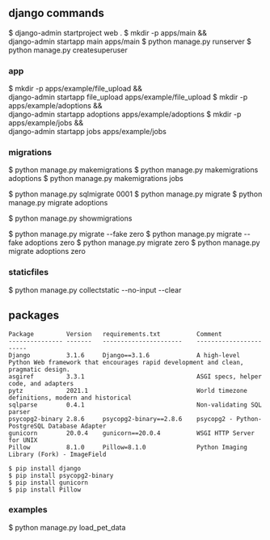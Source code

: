 ## django commands
$ django-admin startproject web .
$ mkdir -p apps/main && \
    django-admin startapp main apps/main
$ python manage.py runserver
$ python manage.py createsuperuser

### app
$ mkdir -p apps/example/file_upload && \
    django-admin startapp file_upload apps/example/file_upload
$ mkdir -p apps/example/adoptions && \
    django-admin startapp adoptions apps/example/adoptions
$ mkdir -p apps/example/jobs && \
    django-admin startapp jobs apps/example/jobs

### migrations
$ python manage.py makemigrations <app>
$ python manage.py makemigrations adoptions
$ python manage.py makemigrations jobs

$ python manage.py sqlmigrate <app> 0001
$ python manage.py migrate
$ python manage.py migrate adoptions

$ python manage.py showmigrations

$ python manage.py migrate --fake <app> zero
$ python manage.py migrate --fake adoptions zero
$ python manage.py migrate <app> zero
$ python manage.py migrate adoptions zero

### staticfiles
$ python manage.py collectstatic --no-input --clear

## packages
```
Package         Version   requirements.txt          Comment
--------------- -------   ----------------------    -----------------------
Django          3.1.6     Django==3.1.6             A high-level Python Web framework that encourages rapid development and clean, pragmatic design.
asgiref         3.3.1                               ASGI specs, helper code, and adapters
pytz            2021.1                              World timezone definitions, modern and historical
sqlparse        0.4.1                               Non-validating SQL parser
psycopg2-binary 2.8.6     psycopg2-binary==2.8.6    psycopg2 - Python-PostgreSQL Database Adapter
gunicorn        20.0.4    gunicorn==20.0.4          WSGI HTTP Server for UNIX
Pillow          8.1.0     Pillow=8.1.0              Python Imaging Library (Fork) - ImageField
```
```
$ pip install django                 
$ pip install psycopg2-binary
$ pip install gunicorn
$ pip install Pillow
```

### examples
$ python manage.py load_pet_data
